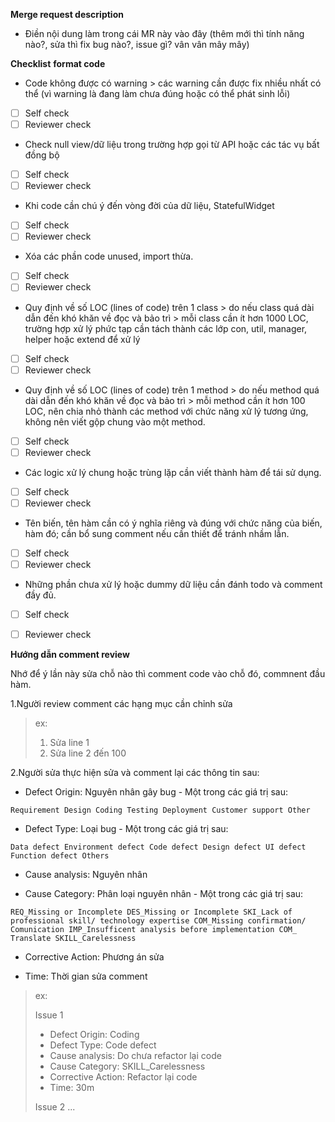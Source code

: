 **Merge request description**

- Điền nội dung làm trong cái MR này vào đây (thêm mới thì tính năng nào?, sửa thì fix bug nào?, issue gì? vân vân mây mây)

**Checklist**
**format code**
* Code không được có warning > các warning cần được fix nhiều nhất có thể (vì warning là đang làm chưa đúng hoặc có thể phát sinh lỗi)
*  [ ] Self check
*  [ ] Reviewer check
* Check null view/dữ liệu trong trường hợp gọi từ API hoặc các tác vụ bất đồng bộ
*  [ ] Self check
*  [ ] Reviewer check
* Khi code cần chú ý đến vòng đời của dữ liệu, StatefulWidget
*  [ ] Self check
*  [ ] Reviewer check

* Xóa các phần code unused, import thừa.
*  [ ] Self check
*  [ ] Reviewer check
* Quy định về số LOC (lines of code) trên 1 class > do nếu class quá dài dẫn đến khó khăn về đọc và bảo trì > mỗi class cần ít hơn 1000 LOC, trường hợp xử lý phức tạp cần tách thành các lớp con, util, manager, helper hoặc extend để xử lý
*  [ ] Self check
*  [ ] Reviewer check
* Quy định về số LOC (lines of code) trên 1 method > do nếu method quá dài dẫn đến khó khăn về đọc và bảo trì > mỗi method cần ít hơn 100 LOC, nên chia nhỏ thành các method với chức năng xử lý tương ứng, không nên viết gộp chung vào một method.
*  [ ] Self check
*  [ ] Reviewer check
* Các logic xử lý chung hoặc trùng lặp cần viết thành hàm để tái sử dụng.
*  [ ] Self check
*  [ ] Reviewer check

* Tên biến, tên hàm cần có ý nghĩa riêng và đúng với chức năng của biến, hàm đó; cần bổ sung comment nếu cần thiết để tránh nhầm lẫn.
*  [ ] Self check
*  [ ] Reviewer check
* Những phần chưa xử lý hoặc dummy dữ liệu cần đánh todo và comment đầy đủ.
*  [ ] Self check
*  [ ] Reviewer check


**Hướng dẫn comment review**

Nhớ để ý lần này sửa chỗ nào thì comment code vào chỗ đó, commnent đầu hàm.

1.Người review comment các hạng mục cần chỉnh sửa 

> ex:
> 1. Sửa line 1
> 2. Sửa line 2 đến 100

2.Người sửa thực hiện sửa và comment lại các thông tin sau:

- Defect Origin: Nguyên nhân gây bug - Một trong các giá trị sau:

`Requirement
Design
Coding
Testing
Deployment
Customer support
Other`

- Defect Type: Loại bug - Một trong các giá trị sau:

`Data defect
Environment defect
Code defect
Design defect
UI defect
Function defect
Others`

- Cause analysis: Nguyên nhân

- Cause Category: Phân loại nguyên nhân - Một trong các giá trị sau:

`REQ_Missing or Incomplete
DES_Missing or Incomplete
SKI_Lack of professional skill/ technology expertise
COM_Missing confirmation/ Comunication
IMP_Insufficent analysis before implementation
COM_ Translate
SKILL_Carelessness`

- Corrective Action: Phương án sửa

- Time: Thời gian sửa comment

> ex:
>
> Issue 1
> - Defect Origin: Coding
> - Defect Type: Code defect
> - Cause analysis: Do chưa refactor lại code
> - Cause Category: SKILL_Carelessness
> - Corrective Action: Refactor lại code
> - Time: 30m
>
> Issue 2
> ...